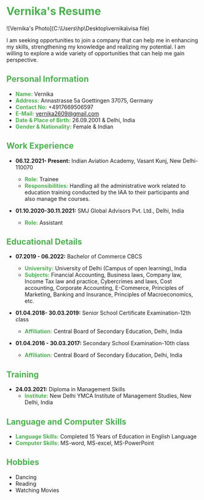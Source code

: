 # <span style="color:#4CAF50">Vernika's Resume</span>
![Vernika's Photo](C:\Users\hp\Desktop\vernika\visa file)

I am seeking opportunities to join a company that can help me in enhancing my skills, strengthening my knowledge and realizing my potential. I am willing to explore a wide variety of opportunities that can help me gain perspective.

## <span style="color:#4CAF50">Personal Information</span>

- **<span style="color:#4CAF50">Name:</span>** Vernika
- **<span style="color:#4CAF50">Address:</span>** Annastrasse 5a Goettingen 37075, Germany
- **<span style="color:#4CAF50">Contact No:</span>** +4917669506597
- **<span style="color:#4CAF50">E-Mail:</span>** vernika2609@gmail.com
- **<span style="color:#4CAF50">Date & Place of Birth:</span>** 26.09.2001 & Delhi, India
- **<span style="color:#4CAF50">Gender & Nationality:</span>** Female & Indian

## <span style="color:#4CAF50">Work Experience</span>

- **06.12.2021- Present:** Indian Aviation Academy, Vasant Kunj, New Delhi-110070
  - **<span style="color:#4CAF50">Role:</span>** Trainee
  - **<span style="color:#4CAF50">Responsibilities:</span>** Handling all the administrative work related to education training conducted by the IAA to their participants and also manage the courses.

- **01.10.2020-30.11.2021:** SMJ Global Advisors Pvt. Ltd., Delhi, India
  - **<span style="color:#4CAF50">Role:</span>** Assistant

## <span style="color:#4CAF50">Educational Details</span>

- **07.2019 - 06.2022:** Bachelor of Commerce CBCS
  - **<span style="color:#4CAF50">University:</span>** University of Delhi (Campus of open learning), India
  - **<span style="color:#4CAF50">Subjects:</span>** Financial Accounting, Business laws, Company law, Income Tax law and practice, Cybercrimes and laws, Cost accounting, Corporate Accounting, E-Commerce, Principles of Marketing, Banking and Insurance, Principles of Macroeconomics, etc.

- **01.04.2018- 30.03.2019:** Senior School Certificate Examination-12th class
  - **<span style="color:#4CAF50">Affiliation:</span>** Central Board of Secondary Education, Delhi, India

- **01.04.2016 - 30.03.2017:** Secondary School Examination-10th class
  - **<span style="color:#4CAF50">Affiliation:</span>** Central Board of Secondary Education, Delhi, India


## <span style="color:#4CAF50">Training</span>

- **24.03.2021:** Diploma in Management Skills
  - **<span style="color:#4CAF50">Institute:</span>** New Delhi YMCA Institute of Management Studies, New Delhi, India

## <span style="color:#4CAF50">Language and Computer Skills</span>

- **<span style="color:#4CAF50">Language Skills:</span>** Completed 15 Years of Education in English Language
- **<span style="color:#4CAF50">Computer Skills:</span>** MS-word, MS-excel, MS-PowerPoint

## <span style="color:#4CAF50">Hobbies</span>

- Dancing
- Reading
- Watching Movies
